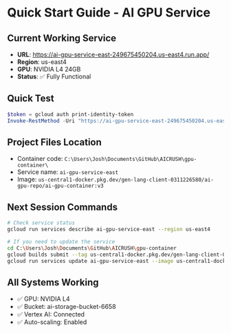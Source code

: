# Quick Start Guide - AI GPU Service

## Current Working Service
- **URL**: https://ai-gpu-service-east-249675450204.us-east4.run.app/
- **Region**: us-east4
- **GPU**: NVIDIA L4 24GB
- **Status**: ✅ Fully Functional

## Quick Test
```powershell
$token = gcloud auth print-identity-token
Invoke-RestMethod -Uri "https://ai-gpu-service-east-249675450204.us-east4.run.app/test-all" -Headers @{"Authorization" = "Bearer $token"}
```

## Project Files Location
- Container code: `C:\Users\Josh\Documents\GitHub\AICRUSH\gpu-container\`
- Service name: `ai-gpu-service-east`
- Image: `us-central1-docker.pkg.dev/gen-lang-client-0311226580/ai-gpu-repo/ai-gpu-container:v3`

## Next Session Commands
```bash
# Check service status
gcloud run services describe ai-gpu-service-east --region us-east4

# If you need to update the service
cd C:\Users\Josh\Documents\GitHub\AICRUSH\gpu-container
gcloud builds submit --tag us-central1-docker.pkg.dev/gen-lang-client-0311226580/ai-gpu-repo/ai-gpu-container:v4
gcloud run services update ai-gpu-service-east --image us-central1-docker.pkg.dev/gen-lang-client-0311226580/ai-gpu-repo/ai-gpu-container:v4 --region us-east4
```

## All Systems Working
- ✅ GPU: NVIDIA L4 
- ✅ Bucket: ai-storage-bucket-6658
- ✅ Vertex AI: Connected
- ✅ Auto-scaling: Enabled
